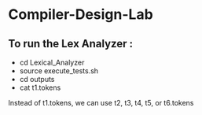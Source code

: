 # Compiler-Design-Lab

## To run the Lex Analyzer : 

- cd Lexical_Analyzer
- source execute_tests.sh
- cd outputs
- cat t1.tokens

Instead of t1.tokens, we can use t2, t3, t4, t5, or t6.tokens